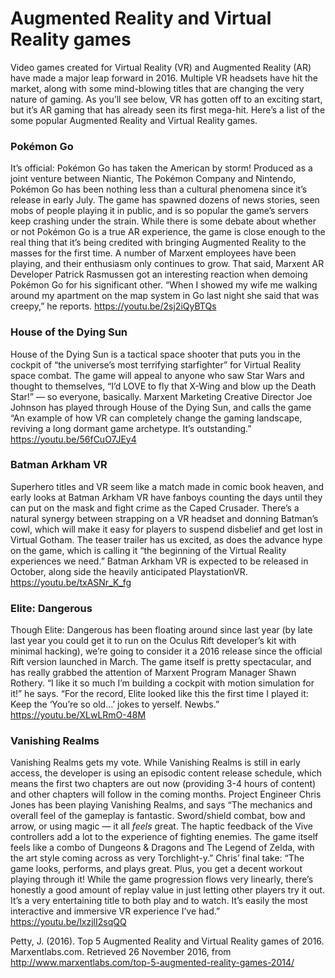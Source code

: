 # Augmented Reality and Virtual Reality games

Video games created for Virtual Reality (VR) and Augmented Reality (AR) have made a major leap forward in 2016. Multiple VR headsets have hit the market, along with some mind-blowing titles that are changing the very nature of gaming. As you’ll see below, VR has gotten off to an exciting start, but it’s AR gaming that has already seen its first mega-hit. Here’s a list of the some popular Augmented Reality and Virtual Reality games.

### Pokémon Go
It’s official: Pokémon Go has taken the American by storm! Produced as a joint venture between Niantic, The Pokémon Company and Nintendo, Pokémon Go has been nothing less than a cultural phenomena since it’s release in early July. The game has spawned dozens of news stories, seen mobs of people playing it in public, and is so popular the game’s servers keep crashing under the strain. While there is some debate about whether or not Pokémon Go is a true AR experience, the game is close enough to the real thing that it’s being credited with bringing Augmented Reality to the masses for the first time. A number of Marxent employees have been playing, and their enthusiasm only continues to grow. That said, Marxent AR Developer Patrick Rasmussen got an interesting reaction when demoing Pokémon Go for his significant other. “When I showed my wife me walking around my apartment on the map system in Go last night she said that was creepy,” he reports.
https://youtu.be/2sj2iQyBTQs

### House of the Dying Sun
House of the Dying Sun is a tactical space shooter that puts you in the cockpit of “the universe’s most terrifying starfighter” for Virtual Reality space combat. The game will appeal to anyone who saw Star Wars and thought to themselves, “I’d LOVE to fly that X-Wing and blow up the Death Star!” — so everyone, basically. Marxent Marketing Creative Director Joe Johnson has played through House of the Dying Sun, and calls the game “An example of how VR can completely change the gaming landscape, reviving a long dormant game archetype. It’s outstanding.”
https://youtu.be/56fCuO7JEy4

### Batman Arkham VR
Superhero titles and VR seem like a match made in comic book heaven, and early looks at Batman Arkham VR have fanboys counting the days until they can put on the mask and fight crime as the Caped Crusader. There’s a natural synergy between strapping on a VR headset and donning Batman’s cowl, which will make it easy for players to suspend disbelief and get lost in Virtual Gotham. The teaser trailer has us excited, as does the advance hype on the game, which is calling it “the beginning of the Virtual Reality experiences we need.” Batman Arkham VR is expected to be released in October, along side the heavily anticipated PlaystationVR.
https://youtu.be/txASNr_K_fg

### Elite: Dangerous
Though Elite: Dangerous has been floating around since last year (by late last year you could get it to run on the Oculus Rift developer’s kit with minimal hacking), we’re going to consider it a 2016 release since the official Rift version launched in March. The game itself is pretty spectacular, and has really grabbed the attention of Marxent Program Manager Shawn Rothery. “I like it so much I’m building a cockpit with motion simulation for it!” he says. “For the record, Elite looked like this the first time I played it: Keep the ‘You’re so old…’ jokes to yerself. Newbs.”
https://youtu.be/XLwLRmO-48M

### Vanishing Realms
Vanishing Realms gets my vote.  While Vanishing Realms is still in early access, the developer is using an episodic content release schedule, which means the first two chapters are out now (providing 3-4 hours of content) and other chapters will follow in the coming months. Project Engineer Chris Jones has been playing Vanishing Realms, and says “The mechanics and overall feel of the gameplay is fantastic. Sword/shield combat, bow and arrow, or using magic — it all *feels* great. The haptic feedback of the Vive controllers add a lot to the experience of fighting enemies. The game itself feels like a combo of Dungeons & Dragons and The Legend of Zelda, with the art style coming across as very Torchlight-y.” Chris’ final take: “The game looks, performs, and plays great. Plus, you get a decent workout playing through it! While the game progression flows very linearly, there’s honestly a good amount of replay value in just letting other players try it out. It’s a very entertaining title to both play and to watch. It’s easily the most interactive and immersive VR experience I’ve had.”
https://youtu.be/lxzjlI2sqQQ

Petty, J. (2016). Top 5 Augmented Reality and Virtual Reality games of 2016. Marxentlabs.com. Retrieved 26 November 2016, from http://www.marxentlabs.com/top-5-augmented-reality-games-2014/

